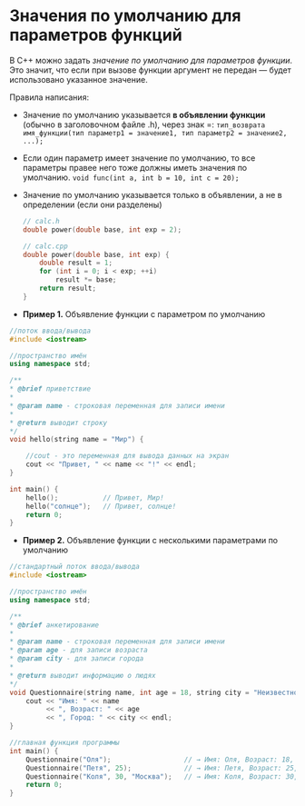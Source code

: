 # Значения по умолчанию для параметров функций

В C++ можно задать _значение по умолчанию для параметров функции_. Это значит, что если при   вызове функции аргумент не передан — будет использовано указанное значение.

Правила написания:
 - Значение по умолчанию указывается __в объявлении функции__ (обычно в заголовочном файле .h),  через знак =: 
     `тип_возврата имя_функции(тип параметр1 = значение1, тип параметр2 = значение2, ...);`  
 - Если один параметр имеет значение по умолчанию, то все параметры правее него тоже должны иметь значения по умолчанию.
     `void func(int a, int b = 10, int c = 20);`    
- Значение по умолчанию указывается только в объявлении, а не в определении (если они   разделены)  
    
    ```C++
    // calc.h
    double power(double base, int exp = 2);

    // calc.cpp
    double power(double base, int exp) {
        double result = 1;
        for (int i = 0; i < exp; ++i)
            result *= base;
        return result;
    }
    ```

- **Пример 1.** Объявление функции с параметром по умолчанию  

```C++
//поток ввода/вывода
#include <iostream>

//пространство имён
using namespace std;

/**
* @brief приветствие
*
* @param name - строковая переменная для записи имени 
*
* @return выводит строку
*/
void hello(string name = "Мир") {

    //cout - это переменная для вывода данных на экран 
    cout << "Привет, " << name << "!" << endl;
}

int main() {
    hello();           // Привет, Мир!
    hello("солнце");   // Привет, солнце!
    return 0;
}
```

- **Пример 2.** Объявление функции с несколькими параметрами по умолчанию  

```C++
//стандартный поток ввода/вывода
#include <iostream>

//пространство имён
using namespace std;

/**
* @brief анкетирование
*
* @param name - строковая переменная для записи имени 
* @param age - для записи возраста
* @param city - для записи города
*
* @return выводит информацию о людях
*/ 
void Questionnaire(string name, int age = 18, string city = "Неизвестно") {
    cout << "Имя: " << name 
         << ", Возраст: " << age 
         << ", Город: " << city << endl;
}

//главная функция программы 
int main() {
    Questionnaire("Оля");                  // → Имя: Оля, Возраст: 18, Город: Неизвестно
    Questionnaire("Петя", 25);             // → Имя: Петя, Возраст: 25, Город: Неизвестно
    Questionnaire("Коля", 30, "Москва");   // → Имя: Коля, Возраст: 30, Город: Москва
    return 0;
}
```




